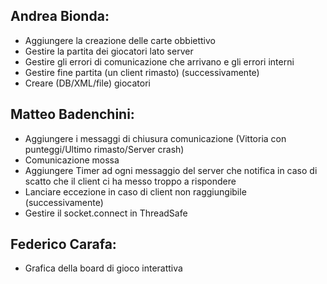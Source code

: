 ﻿## Andrea Bionda:
- Aggiungere la creazione delle carte obbiettivo
- Gestire la partita dei giocatori lato server
- Gestire gli errori di comunicazione che arrivano e gli errori interni
- Gestire fine partita (un client rimasto)
(successivamente)
- Creare (DB/XML/file) giocatori
 
## Matteo Badenchini:
- Aggiungere i messaggi di chiusura comunicazione (Vittoria con punteggi/Ultimo rimasto/Server crash)
- Comunicazione mossa
- Aggiungere Timer ad ogni messaggio del server che notifica in caso di scatto che il client ci ha messo troppo a rispondere
- Lanciare eccezione in caso di client non raggiungibile
(successivamente)
- Gestire il socket.connect in ThreadSafe


## Federico Carafa:
- Grafica della board di gioco interattiva

